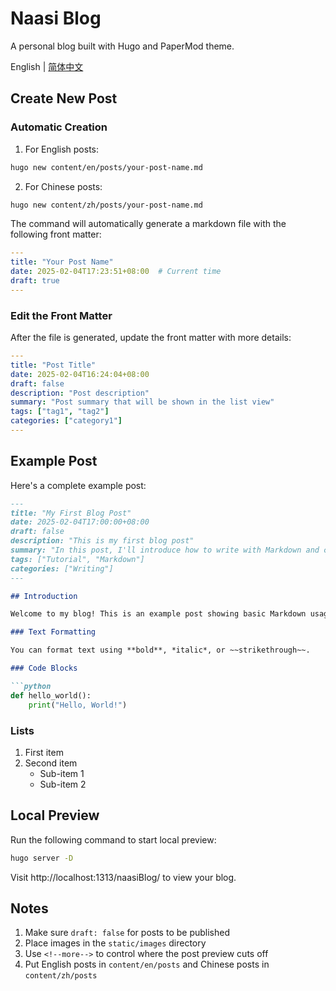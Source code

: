 # Naasi Blog

A personal blog built with Hugo and PaperMod theme.

English | [简体中文](README_zh.md)

## Create New Post

### Automatic Creation

1. For English posts:
```bash
hugo new content/en/posts/your-post-name.md
```

2. For Chinese posts:
```bash
hugo new content/zh/posts/your-post-name.md
```

The command will automatically generate a markdown file with the following front matter:
```yaml
---
title: "Your Post Name"
date: 2025-02-04T17:23:51+08:00  # Current time
draft: true
---
```

### Edit the Front Matter

After the file is generated, update the front matter with more details:
```yaml
---
title: "Post Title"
date: 2025-02-04T16:24:04+08:00
draft: false
description: "Post description"
summary: "Post summary that will be shown in the list view"
tags: ["tag1", "tag2"]
categories: ["category1"]
---
```

## Example Post

Here's a complete example post:

```markdown
---
title: "My First Blog Post"
date: 2025-02-04T17:00:00+08:00
draft: false
description: "This is my first blog post"
summary: "In this post, I'll introduce how to write with Markdown and create beautiful blog posts in Hugo."
tags: ["Tutorial", "Markdown"]
categories: ["Writing"]
---

## Introduction

Welcome to my blog! This is an example post showing basic Markdown usage.

### Text Formatting

You can format text using **bold**, *italic*, or ~~strikethrough~~.

### Code Blocks

```python
def hello_world():
    print("Hello, World!")
```

### Lists

1. First item
2. Second item
   - Sub-item 1
   - Sub-item 2


## Local Preview

Run the following command to start local preview:
```bash
hugo server -D
```

Visit http://localhost:1313/naasiBlog/ to view your blog.

## Notes

1. Make sure `draft: false` for posts to be published
2. Place images in the `static/images` directory
3. Use `<!--more-->` to control where the post preview cuts off
4. Put English posts in `content/en/posts` and Chinese posts in `content/zh/posts`
